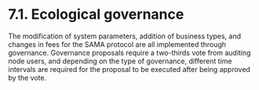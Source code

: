 # 7.1. Ecological governance

The modification of system parameters, addition of business types, and changes in fees for the SAMA protocol are all implemented through governance. Governance proposals require a two-thirds vote from auditing node users, and depending on the type of governance, different time intervals are required for the proposal to be executed after being approved by the vote.
